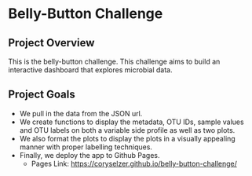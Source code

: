 # **Belly-Button Challenge**

## Project Overview
This is the belly-button challenge. This challenge aims to build an interactive dashboard that explores microbial data.

## Project Goals

- We pull in the data from the JSON url.
- We create functions to display the metadata, OTU IDs, sample values and OTU labels on both a variable side profile as well as two plots.
- We also format the plots to display the plots in a visually appealing manner with proper labelling techniques.
- Finally, we deploy the app to Github Pages.
    - Pages Link: https://coryselzer.github.io/belly-button-challenge/
